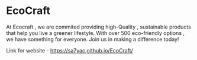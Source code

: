 # EcoCraft

At Ecocraft , we are commited providing high-Quality , sustainable products that help you live a greener lifestyle. With over 500 eco-friendly options , we have something for everyone. Join us in making a difference today!

Link for website - https://sa7yac.github.io/EcoCraft/
